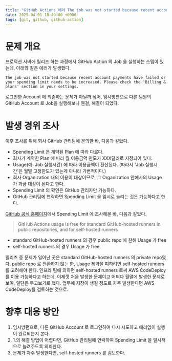 ```yaml
---
title: "GitHub Actions 에러 The job was not started because recent account payments have failed or your spending limit needs to be increased 해결 방법"
date: 2025-04-01 18:49:00 +0900
tags: [git, github, github-action]
---
```


# 문제 개요

프로덕션 서버에 릴리즈 하는 과정에서 GitHub Action 의 Job 을 실행하는 스텝이 있는데, 아래와 같은 에러가 발생했다.

```
The job was not started because recent account payments have failed or your spending limit needs to be increased. Please check the 'Billing & plans' section in your settings.
```

 로그인한 Account 에 의존하는 문제가 아닐까 싶어, 임시방편으로 다른 팀원의 GitHub Account 로 Job을 실행해보니 웬걸, 해결이 되었다. 

# 발생 경위 조사

이후 조사를 위해 회사 GitHub 관리팀에 문의한 바, 다음과 같았다.

- Spending Limit 은 계약된 Plan 에 따라 다르다.
- 회사가 계약한 Plan 에 따라 월 이용금액 한도가 XXX달러로 지정되어 있다.
- Usage(예: Job 실행시간) 에 따라 이용금액이 환산된다. (따라서 'Job 실행시간'은 월별 고정한도가 있는게 아니라 가변적이다.)
- 회사 Organization 내의 이용이 대상이므로, 그 Organization 안에서의 Usage 가 과금 대상이 된다고 한다.
- Spending Limit 의 확인은 GitHub 관리자만 가능하다.
- GitHub 관리팀에 연락하면 Spending Limit 을 임시로 늘리는 것은 가능하다고 한다.

 

[GitHub 공식 홈페이지](https://docs.github.com/en/billing/managing-billing-for-your-products/managing-billing-for-github-actions/managing-your-spending-limit-for-github-actions#about-spending-limits-for-github-actions)에서 Spending Limit 에 조사해본 바, 다음과 같았다.

> GitHub Actions usage is free for standard GitHub-hosted runners in public repositories, and for self-hosted runners

- standard GitHub-hosted runners 의 경우 public repo 에 한해 Usage 가 free
- self-hosted runners 의 경우 Usage 가 free 

릴리즈 중 문제가 일어난 곳은 standard GitHub-hosted runners 의 private repo였다.
public repo 로 전환하지 않는 한, Usage 제약을 피하려면 self-hosted runners 를 고려해야 한다.
인프라 팀에 의하면 self-hosted runners 로써 AWS CodeDeploy 를 이용 가능하다고 하는데,
이제껏 처음 발생한 문제이고 어쩌다 월말에 발생한 문제로 보여, 일단은 두고보기로 했다.
업무에 지장이 생길 정도로 자주 발생한다면 AWS CodeDeploy를 검토하는 것으로.

# 향후 대응 방안

1. 임시방편으로, 다른 GitHub Account 로 로그인하여 다시 시도하고 에러없이 실행이 완료되는지 본다.
2. 1.의 해결 방법이 어렵다면, GitHub 관리팀에 연락하여 Spending Limit 을 일시적으로 늘려주도록 의뢰한다.
3. 문제가 자주 발생한다면, self-hosted runners 를 검토한다.